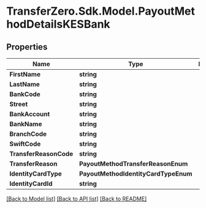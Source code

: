 
# TransferZero.Sdk.Model.PayoutMethodDetailsKESBank

## Properties

Name | Type | Description | Notes
------------ | ------------- | ------------- | -------------
**FirstName** | **string** |  | 
**LastName** | **string** |  | 
**BankCode** | **string** |  | 
**Street** | **string** |  | 
**BankAccount** | **string** |  | 
**BankName** | **string** |  | 
**BranchCode** | **string** |  | [optional] 
**SwiftCode** | **string** |  | 
**TransferReasonCode** | **string** |  | [optional] 
**TransferReason** | **PayoutMethodTransferReasonEnum** |  | [optional] 
**IdentityCardType** | **PayoutMethodIdentityCardTypeEnum** |  | 
**IdentityCardId** | **string** |  | 

[[Back to Model list]](../README.md#documentation-for-models)
[[Back to API list]](../README.md#documentation-for-api-endpoints)
[[Back to README]](../README.md)

